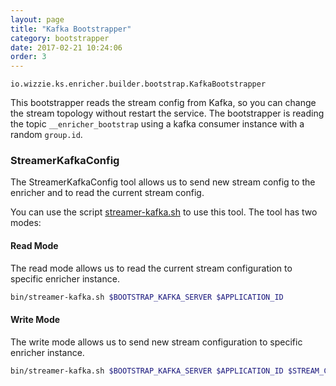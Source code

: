```yaml
---
layout: page
title: "Kafka Bootstrapper"
category: bootstrapper
date: 2017-02-21 10:24:06
order: 3
---
```


`io.wizzie.ks.enricher.builder.bootstrap.KafkaBootstrapper`

This bootstrapper reads the stream config from Kafka, so you can change the stream topology without restart the service. The bootstrapper is reading the topic `__enricher_bootstrap` using a kafka consumer instance with a random `group.id`.

### StreamerKafkaConfig

The StreamerKafkaConfig tool allows us to send new stream config to the enricher and to read the current stream config. 

You can use the script [streamer-kafka.sh](https://github.com/wizzie-io/enricher/blob/master/bin/streamer-kafka.sh) to use this tool. The tool has two modes:

#### Read Mode

The read mode allows us to read the current stream configuration to specific enricher instance. 

```bash
bin/streamer-kafka.sh $BOOTSTRAP_KAFKA_SERVER $APPLICATION_ID
```

#### Write Mode

The write mode allows us to send new stream configuration to specific enricher instance.

```bash
bin/streamer-kafka.sh $BOOTSTRAP_KAFKA_SERVER $APPLICATION_ID $STREAM_CONFIG_FILE

